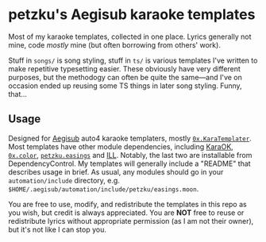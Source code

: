 # petzku's Aegisub karaoke templates

Most of my karaoke templates, collected in one place. Lyrics generally not mine, code _mostly_ mine (but often borrowing from others' work).

Stuff in `songs/` is song styling, stuff in `ts/` is various templates I've written to make repetitive typesetting easier. These obviously have very different purposes, but the methodogy can often be quite the same—and I've on occasion ended up reusing some TS things in later song styling. Funny, that...

## Usage

Designed for [Aegisub][aegisub] auto4 karaoke templaters, mostly [`0x.KaraTemplater`][0x]. Most templates have other module dependencies, including [KaraOK][karaok], [`0x.color`][0x], [`petzku.easings`][petzku] and [ILL][ill]. Notably, the last two are installable from DependencyControl. My templates will generally include a "README" that describes usage in brief. As usual, any modules should go in your `automation/include` directory, e.g. `$HOME/.aegisub/automation/include/petzku/easings.moon`.

You are free to use, modify, and redistribute the templates in this repo as you wish, but credit is always appreciated. You are **NOT** free to reuse or redistribute lyrics without appropriate permission (as I am not their owner), but it's not like I can stop you.

[aegisub]: https://aegisub.org/
[0x]: https://github.com/The0x539/Aegisub-Scripts
[karaok]: https://github.com/logarrhythmic/karaOK
[petzku]: https://github.com/petzku/Aegisub-Scripts
[ill]: https://github.com/TypesettingTools/ILL-Aegisub-Scripts

